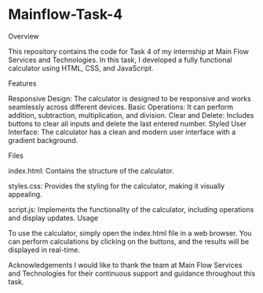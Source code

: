 # Mainflow-Task-4

Overview

This repository contains the code for Task 4 of my internship at Main Flow Services and Technologies. In this task, I developed a fully functional calculator using HTML, CSS, and JavaScript.

Features

Responsive Design: The calculator is designed to be responsive and works seamlessly across different devices.
Basic Operations: It can perform addition, subtraction, multiplication, and division.
Clear and Delete: Includes buttons to clear all inputs and delete the last entered number.
Styled User Interface: The calculator has a clean and modern user interface with a gradient background.

Files

index.html: Contains the structure of the calculator.

styles.css: Provides the styling for the calculator, making it visually appealing.

script.js: Implements the functionality of the calculator, including operations and display updates.
Usage

To use the calculator, simply open the index.html file in a web browser. You can perform calculations by clicking on the buttons, and the results will be displayed in real-time.


Acknowledgements
I would like to thank the team at Main Flow Services and Technologies for their continuous support and guidance throughout this task.
